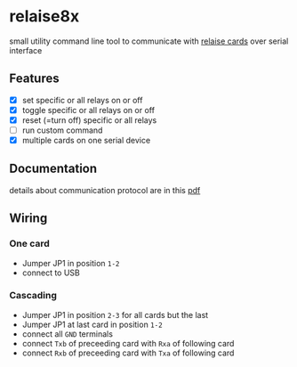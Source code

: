 # relaise8x

small utility command line tool to communicate with [relaise cards](https://www.conrad.de/de/relaiskarte-baustein-conrad-components-197720-12-vdc-24-vdc-197720.html#downloadcenter) over serial interface

## Features

- [x] set specific or all relays on or off
- [x] toggle specific or all relays on or off
- [x] reset (=turn off) specific or all relays
- [ ] run custom command
- [x] multiple cards on one serial device

## Documentation

details about communication protocol are in this [pdf](DOC_8FACH_RELAISKARTE_24V_7A_de_en_fr_nl.pdf)

## Wiring

### One card

- Jumper JP1 in position `1-2`
- connect to USB

### Cascading

- Jumper JP1 in position `2-3` for all cards but the last
- Jumper JP1 at last card in position `1-2`
- connect all `GND` terminals
- connect `Txb` of preceeding card with `Rxa` of following card
- connect `Rxb` of preceeding card with `Txa` of following card